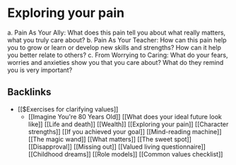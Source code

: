 # Exploring your pain
a. Pain As Your Ally: What does this pain tell you about what really matters, what you truly care about?
b. Pain As Your Teacher: How can this pain help you to grow or learn or develop new skills and strengths? How can it help you better relate to others?
c. From Worrying to Caring: What do your fears, worries and anxieties show you that you care about? What do they remind you is very important?

## Backlinks
* [[$Exercises for clarifying values]]
	* [[Imagine You're 80 Years Old]]
[[What does your ideal future look like]]
[[Life and death]]
[[Wealth]]
[[Exploring your pain]]
[[Character strengths]]
[[If you achieved your goal]]
[[Mind-reading machine]]
[[The magic wand]]
[[What matters]]
[[The sweet spot]]
[[Disapproval]]
[[Missing out]]
[[Valued living questionnaire]]
[[Childhood dreams]]
[[Role models]]
[[Common values checklist]]

<!-- #Life -->

<!-- {BearID:F7893DD7-FB5A-4804-8DEF-A530AFEB460A-15756-000013035F3DB732} -->
